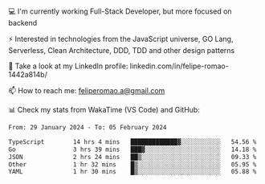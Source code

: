 💻 I'm currently working Full-Stack Developer, but more focused on backend

⚡ Interested in technologies from the JavaScript universe, GO Lang, Serverless, Clean Architecture, DDD, TDD and other design patterns

👥 Take a look at my LinkedIn profile: linkedin.com/in/felipe-romao-1442a814b/

📫 How to reach me: feliperomao.a@gmail.com

📊 Check my stats from WakaTime (VS Code) and GitHub:

<!--START_SECTION:waka-->

```txt
From: 29 January 2024 - To: 05 February 2024

TypeScript        14 hrs 4 mins   █████████████▓░░░░░░░░░░░   54.56 %
Go                3 hrs 39 mins   ███▓░░░░░░░░░░░░░░░░░░░░░   14.18 %
JSON              2 hrs 24 mins   ██▒░░░░░░░░░░░░░░░░░░░░░░   09.33 %
Other             1 hr 32 mins    █▒░░░░░░░░░░░░░░░░░░░░░░░   05.95 %
YAML              1 hr 30 mins    █▒░░░░░░░░░░░░░░░░░░░░░░░   05.88 %
```

<!--END_SECTION:waka-->
